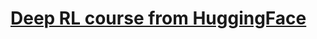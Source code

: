 # <a href="https://huggingface.co/learn/deep-rl-course/unit0/introduction">Deep RL course from HuggingFace</a>
